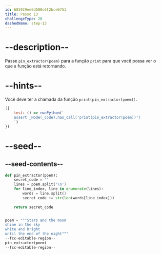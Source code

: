 ```yaml
---
id: 685929ee6d500c6f2bce6751
title: Passo 13
challengeType: 20
dashedName: step-13
---
```


# --description--

Passe `pin_extractor(poem)` para a função `print` para que você possa ver o que a função está retornando.

# --hints--

Você deve ter a chamada da função `print(pin_extractor(poem))`.

```js
({
    test: () => runPython(`
    assert _Node(_code).has_call('print(pin_extractor(poem))')
    `)
})
```

# --seed--

## --seed-contents--

```py
def pin_extractor(poem):
    secret_code = ''
    lines = poem.split('\n')
    for line_index, line in enumerate(lines):
        words = line.split()
        secret_code += str(len(words[line_index]))
    
    return secret_code


poem = """Stars and the moon
shine in the sky
white and bright
until the end of the night"""
--fcc-editable-region--
pin_extractor(poem)
--fcc-editable-region--

```
